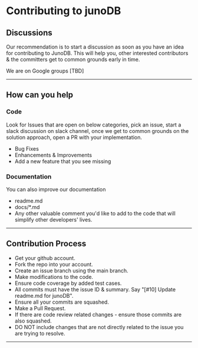 
# Contributing to junoDB

## Discussions

Our recommendation is to start a discussion as soon as you have an idea for contributing to JunoDB.
This will help you, other interested contributors & the committers get to common grounds early in time.

We are on Google groups [TBD]

--------------------------------------------------------------------------------------------------------------------

## How can you help

### Code
Look for Issues that are open on below categories, pick an issue, start a slack discussion on slack channel, once we get to common grounds on the solution approach, open a PR with your implementation.
* Bug Fixes
* Enhancements & Improvements 
* Add a new feature that you see missing

### Documentation
You can also improve our documentation
* readme.md
* docs/*.md
* Any other valuable comment you'd like to add to the code that will simplify other developers' lives.

--------------------------------------------------------------------------------------------------------------------


## Contribution Process

* Get your github account.
* Fork the repo into your account.
* Create an issue branch using the main branch.
* Make modifications to the code.
* Ensure code coverage by added test cases.
* All commits must have the issue ID & summary. Say "[#10] Update readme.md for junoDB".
* Ensure all your commits are squashed.
* Make a Pull Request.
* If there are code review related changes - ensure those commits are also squashed.
* DO NOT include changes that are not directly related to the issue you are trying to resolve.

--------------------------------------------------------------------------------------------------------------------
